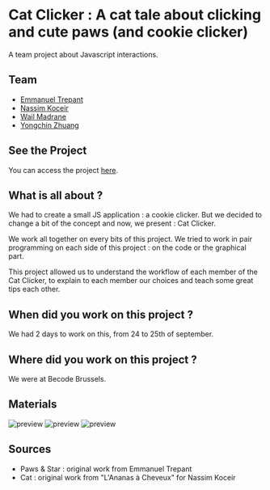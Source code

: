 # Cat Clicker : A cat tale about clicking and cute paws (and cookie clicker)
A team project about Javascript interactions.

## Team
 - [Emmanuel Trepant](https://github.com/manutrepant)
 - [Nassim Koceir](https://github.com/nassimkoceir)
 - [Wail Madrane](https://github.com/wailmadrane)
 - [Yongchin Zhuang](https://github.com/yongchin95)

## See the Project
You can access the project [here](https://nassimkoceir.github.io/cookie-clicker/).

## What is all about ?
We had to create a small JS application : a cookie clicker. But we decided to change a bit of the concept and now, we present : Cat Clicker.  

We work all together on every bits of this project. We tried to work in pair programming on each side of this project : on the code or the graphical part.  

This project allowed us to understand the workflow of each member of the Cat Clicker, to explain to each member our choices and teach some great tips each other.

## When did you work on this project ?
We had 2 days to work on this, from 24 to 25th of september.

## Where did you work on this project ?
We were at Becode Brussels.

## Materials
![preview](https://nassimkoceir.github.io/assets/img/wireframe1.jpg)
![preview](https://nassimkoceir.github.io/assets/img/wireframe2.jpg)
![preview](https://nassimkoceir.github.io/assets/img/autoclicker-mobile.jpg)

## Sources
 - Paws & Star : original work from Emmanuel Trepant
 - Cat : original work from "L'Ananas à Cheveux" for Nassim Koceir
